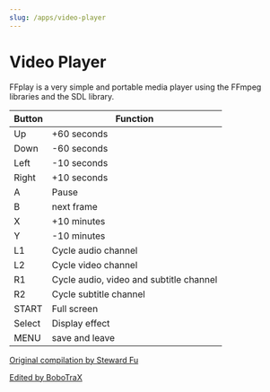 ```yaml
---
slug: /apps/video-player
---
```


# Video Player

FFplay is a very simple and portable media player using the FFmpeg libraries and the SDL library.


| Button | Function                                |
| ------ | --------------------------------------- |
| Up     | +60 seconds                             |
| Down   | -60 seconds                             |
| Left   | -10 seconds                             |
| Right  | +10 seconds                             |
| A      | Pause                                   |
| B      | next frame                              |
| X      | +10 minutes                             |
| Y      | -10 minutes                             |
| L1     | Cycle audio channel                     |
| L2     | Cycle video channel                     |
| R1     | Cycle audio, video and subtitle channel |
| R2     | Cycle subtitle channel                  |
| START  | Full screen                             |
| Select | Display effect                          |
| MENU   | save and leave                          |



[Original compilation by Steward Fu](https://steward-fu.github.io/website/handheld/miyoo-mini/parasyte_build_ffplay.htm)

[Edited by BoboTraX](https://github.com/bobotrax/ffplay_Miyoo)
